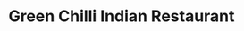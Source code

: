 ---
title: "Green Chilli Indian Restaurant"
address: "32, Dufferin Avenue, Bangor, Co. Down BT20 3AA"
tel: "028 9146 0030"
county: "Down"
category: "Asian Restaurants"
type: "Content"
lat: "054.6594610000"
lng: "-005.6709210000"
---